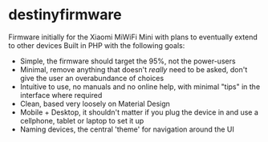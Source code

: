 # destinyfirmware
Firmware initially for the Xiaomi MiWiFi Mini with plans to eventually extend to other devices
Built in PHP with the following goals:
* Simple, the firmware should target the 95%, not the power-users
* Minimal, remove anything that doesn't *really* need to be asked, don't give the user an overabundance of choices
* Intuitive to use, no manuals and no online help, with minimal "tips" in the interface where required
* Clean, based very loosely on Material Design
* Mobile + Desktop, it shouldn't matter if you plug the device in and use a cellphone, tablet or laptop to set it up
* Naming devices, the central 'theme' for navigation around the UI
